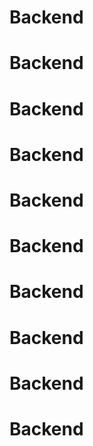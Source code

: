 # Backend
# Backend
# Backend
# Backend
# Backend
# Backend
# Backend
# Backend
# Backend
# Backend
